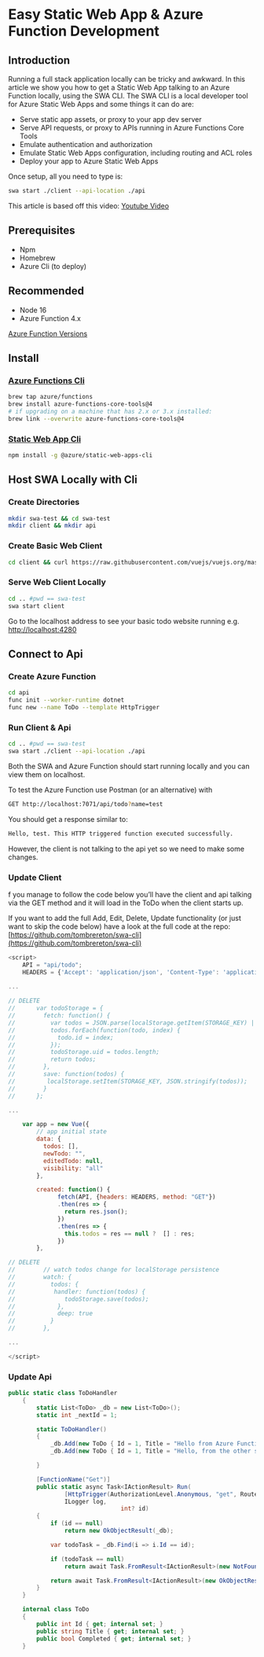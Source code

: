 # Easy Static Web App & Azure Function Development
## Introduction
Running a full stack application locally can be tricky and awkward. In this article we show you how to get a Static Web App talking to an Azure Function locally, using the SWA CLI. The SWA CLI is a local developer tool for Azure Static Web Apps and some things it can do are:
- Serve static app assets, or proxy to your app dev server
- Serve API requests, or proxy to APIs running in Azure Functions Core Tools
- Emulate authentication and authorization
- Emulate Static Web Apps configuration, including routing and ACL roles
- Deploy your app to Azure Static Web Apps

 Once setup, all you need to type is:
```bash
swa start ./client --api-location ./api
```

This article is based off this video:
[Youtube Video](https://www.youtube.com/watch?v=TIh52zbi8Dk)
## Prerequisites
- Npm
- Homebrew
- Azure Cli (to deploy)

## Recommended
- Node 16
- Azure Function 4.x


[Azure Function Versions](https://docs.microsoft.com/en-au/azure/azure-functions/functions-reference-node?tabs=v2-v3-v4-export%2Cv2-v3-v4-done%2Cv2%2Cv2-log-custom-telemetry%2Cv2-accessing-request-and-response%2Cwindows-setting-the-node-version#node-version "Azure Function Versions")

## Install
### [Azure Functions Cli](https://docs.microsoft.com/en-us/azure/azure-functions/functions-run-local?tabs=v4%2Cmacos%2Ccsharp%2Cportal%2Cbash "Azure Functions Core Tools")
```bash
brew tap azure/functions
brew install azure-functions-core-tools@4
# if upgrading on a machine that has 2.x or 3.x installed:
brew link --overwrite azure-functions-core-tools@4
```

### [Static Web App Cli](https://azure.github.io/static-web-apps-cli/docs/use/install/)
```bash
npm install -g @azure/static-web-apps-cli
```

## Host SWA Locally with Cli
### Create Directories
```bash
mkdir swa-test && cd swa-test
mkdir client && mkdir api 
```

### Create Basic Web Client
```bash
cd client && curl https://raw.githubusercontent.com/vuejs/vuejs.org/master/src/v2/examples/vue-20-todomvc/index.html -o index.html
```

### Serve Web Client Locally
```bash
cd .. #pwd == swa-test
swa start client
```

Go to the localhost address to see your basic todo website running e.g.   
[http://localhost:4280](http://localhost:4280)

## Connect to Api
### Create Azure Function
```bash
cd api
func init --worker-runtime dotnet
func new --name ToDo --template HttpTrigger
```

### Run Client & Api
```bash
cd .. #pwd == swa-test
swa start ./client --api-location ./api
```

Both the SWA and Azure Function should start running locally and you can view them on localhost.

To test the Azure Function use Postman (or an alternative) with
```bash
GET http://localhost:7071/api/todo?name=test
```

You should get a response similar to:
```bash
Hello, test. This HTTP triggered function executed successfully.
```
 
However, the client is not talking to the api yet so we need to make some changes.

### Update Client
f you manage to follow the code below you’ll have the client and api talking via the GET method and it will load in the ToDo when the client starts up. 

If you want to add the full Add, Edit, Delete, Update functionality (or just want to skip the code below) have a look at the full code at the repo:
[https://github.com/tombrereton/swa-cli](https://github.com/tombrereton/swa-cli)


```js
<script>
	API = "api/todo";
	HEADERS = {'Accept': 'application/json', 'Content-Type': 'application/json'};

...
 
// DELETE
//      var todoStorage = {
//        fetch: function() {
//          var todos = JSON.parse(localStorage.getItem(STORAGE_KEY) || "[]");
//          todos.forEach(function(todo, index) {
//            todo.id = index;
//          });
//          todoStorage.uid = todos.length;
//          return todos;
//        },
//        save: function(todos) {
//         localStorage.setItem(STORAGE_KEY, JSON.stringify(todos));
//        }
//      };

...

	var app = new Vue({
        // app initial state
        data: {
          todos: [],
          newTodo: "",
          editedTodo: null,
          visibility: "all"
        },

	 	created: function() {
	          fetch(API, {headers: HEADERS, method: "GET"})
	          .then(res => {
	            return res.json();
	          })
	          .then(res => {
	            this.todos = res == null ?  [] : res;
	          })
	    },

// DELETE
//        // watch todos change for localStorage persistence
//        watch: {
//          todos: {
//           handler: function(todos) {
//              todoStorage.save(todos);
//            },
//            deep: true
//          }
//        },

...

</script>

```

### Update Api
```cs
public static class ToDoHandler
	{
		static List<ToDo> _db = new List<ToDo>();
		static int _nextId = 1;

		static ToDoHandler()
		{
			_db.Add(new ToDo { Id = 1, Title = "Hello from Azure Function!", Completed = true });
			_db.Add(new ToDo { Id = 1, Title = "Hello, from the other side", Completed = false });

		}

		[FunctionName("Get")]
		public static async Task<IActionResult> Run(
				[HttpTrigger(AuthorizationLevel.Anonymous, "get", Route = "todo/{id:int?}")] HttpRequest req,
				ILogger log,
								int? id)
		{
			if (id == null)
				return new OkObjectResult(_db);

			var todoTask = _db.Find(i => i.Id == id);

			if (todoTask == null)
				return await Task.FromResult<IActionResult>(new NotFoundResult());

			return await Task.FromResult<IActionResult>(new OkObjectResult(todoTask));
		}
	}

	internal class ToDo
	{
		public int Id { get; internal set; }
		public string Title { get; internal set; }
		public bool Completed { get; internal set; }
	}
```
